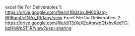 
excel file For Deliverables 1: https://drive.google.com/file/d/1BQzbxJM608atq-BR6qm0ctN7q_Rb1aqy/view
Excel File for Deliverables 2: https://drive.google.com/file/d/13tXeXEoAmwoQfxhvKedTG-bzHhWp5T1R/view?usp=sharing
